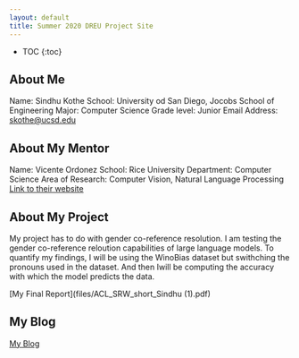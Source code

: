 ```yaml
---
layout: default
title: Summer 2020 DREU Project Site
---
```


* TOC
{:toc}

## About Me

Name: Sindhu Kothe
School: University od San Diego, Jocobs School of Engineering
Major: Computer Science
Grade level: Junior
Email Address: skothe@ucsd.edu

## About My Mentor

Name: Vicente Ordonez
School: Rice University 
Department: Computer Science 
Area of Research: Computer Vision, Natural Language Processing
[Link to their website](https://vislang.ai/)

## About My Project

My project has to do with gender co-reference resolution. I am testing the gender co-reference reloution capabilities of large language models. To quantify my findings, I will be using the WinoBias dataset but swithching the pronouns used in the dataset. And then Iwill be computing the accuracy with which the model predicts the data. 

[My Final Report](files/ACL_SRW_short_Sindhu (1).pdf)

## My Blog

[My Blog](blog.html)

